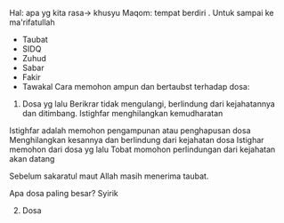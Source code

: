 Hal: apa yg kita rasa-> khusyu
Maqom: tempat berdiri .
Untuk sampai ke ma'rifatullah
- Taubat
- SIDQ
- Zuhud
- Sabar
- Fakir
- Tawakal
Cara memohon ampun dan bertaubst terhadap dosa:
1. Dosa yg lalu
Berikrar tidak mengulangi, berlindung dari kejahatannya dan ditimbang.
Istighfar menghilangkan kemudharatan

Istighfar adalah memohon pengampunan atau penghapusan dosa
Menghilangkan kesannya dan berlindung dari kejahatan dosa
Istighar memohon dari dosa yg lalu
Tobat momohon perlindungan dari kejahatan akan datang

Sebelum sakaratul maut Allah masih menerima taubat.

Apa dosa paling besar? Syirik




2. Dosa